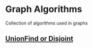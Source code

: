 # Graph Algorithms
Collection of algorithms used in graphs

## [UnionFind or Disjoint](../src/algorithms_I_princeton/union_find/README.md)
